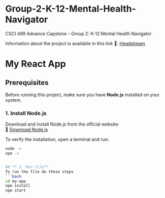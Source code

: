 # Group-2-K-12-Mental-Health-Navigator
CSCI 499 Advance Capstone - Group 2: K-12 Mental Health Navigator

Information about the project is available in this link 🔗: [Headstream](https://www.headstreaminnovation.com/procurement-program)


# My React App  

## **Prerequisites**  
Before running this project, make sure you have **Node.js** installed on your system.  

### **1. Install Node.js**  
Download and install Node.js from the official website:  
🔗 [Download Node.js](https://nodejs.org/)  

To verify the installation, open a terminal and run:  
```bash
node -v
npm -v


## ** 2. Run file**
To run the file do these steps
```bash
cd my-app
npm install
npm start
